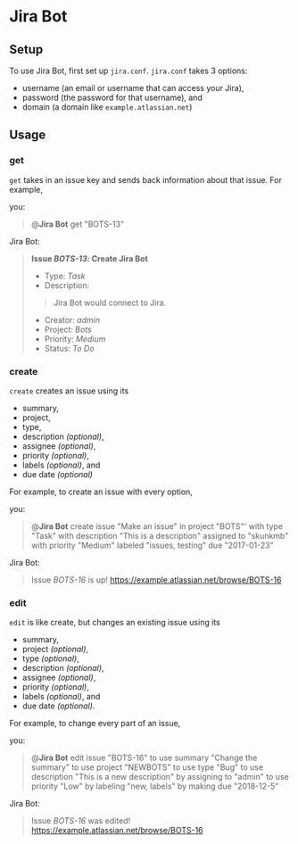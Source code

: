 # Jira Bot

## Setup

To use Jira Bot, first set up `jira.conf`. `jira.conf` takes 3 options:

 - username (an email or username that can access your Jira),
 - password (the password for that username), and
 - domain (a domain like `example.atlassian.net`)

## Usage

### get

`get` takes in an issue key and sends back information about that issue. For example,

you:

 > @**Jira Bot** get "BOTS-13"

Jira Bot:

 > **Issue *BOTS-13*: Create Jira Bot**
 >
 > - Type: *Task*
 > - Description:
 > > Jira Bot would connect to Jira.
 > - Creator: *admin*
 > - Project: *Bots*
 > - Priority: *Medium*
 > - Status: *To Do*

### create

`create` creates an issue using its

 - summary,
 - project,
 - type,
 - description *(optional)*,
 - assignee *(optional)*,
 - priority *(optional)*,
 - labels *(optional)*, and
 - due date *(optional)*

For example, to create an issue with every option,

you:

 > @**Jira Bot** create issue "Make an issue" in project "BOTS"' with type "Task" with description
 > "This is a description" assigned to "skunkmb" with priority "Medium" labeled "issues, testing"
 > due "2017-01-23"

Jira Bot:

 > Issue *BOTS-16* is up! https://example.atlassian.net/browse/BOTS-16

### edit

`edit` is like create, but changes an existing issue using its

 - summary,
 - project *(optional)*,
 - type *(optional)*,
 - description *(optional)*,
 - assignee *(optional)*,
 - priority *(optional)*,
 - labels *(optional)*, and
 - due date *(optional)*.

For example, to change every part of an issue,

you:

 > @**Jira Bot** edit issue "BOTS-16" to use summary "Change the summary" to use project
 > "NEWBOTS" to use type "Bug" to use description "This is a new description" by assigning
 > to "admin" to use priority "Low" by labeling "new, labels" by making due "2018-12-5"

Jira Bot:

 > Issue *BOTS-16* was edited! https://example.atlassian.net/browse/BOTS-16
